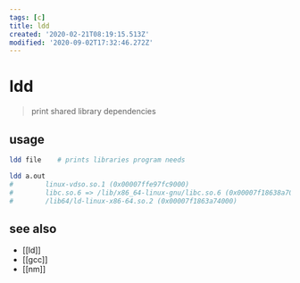 ```yaml
---
tags: [c]
title: ldd
created: '2020-02-21T08:19:15.513Z'
modified: '2020-09-02T17:32:46.272Z'
---
```


# ldd

> print shared library dependencies 

## usage
```sh
ldd file    # prints libraries program needs

ldd a.out
#        linux-vdso.so.1 (0x00007ffe97fc9000)
#        libc.so.6 => /lib/x86_64-linux-gnu/libc.so.6 (0x00007f18638a7000)
#        /lib64/ld-linux-x86-64.so.2 (0x00007f1863a74000)
```

## see also
- [[ld]]
- [[gcc]]
- [[nm]]
